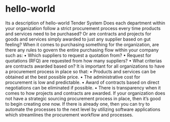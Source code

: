 # hello-world
Its a description of hello-world
Tender System
Does each department within your organization follow a strict procurement process every time products and services need to be purchased?
Or are contracts and projects for goods and services simply awarded to just any supplier based on gut feeling?
When it comes to purchasing something for the organization, are there any rules to govern the entire purchasing flow within your company such as:
•	Which suppliers to request a quotation from?
•	Request for quotations (RFQ) are requested from how many suppliers?
•	What criterias are contracts awarded based on?
It is important for all organizations to have a procurement process in place so that:
•	Products and services can be obtained at the best possible price.
•	The administrative cost for procurement is low and predictable.
•	Award of contracts based on direct negotiations can be eliminated if possible.
•	There is transparency when it comes to how projects and contracts are awarded.
If your organization does not have a strategic sourcing procurement process in place, then it’s good to begin creating one now.
If there is already one, then you can try to automate the processes to the next level by utilizing software applications which streamlines the procurement workflow and processes.
